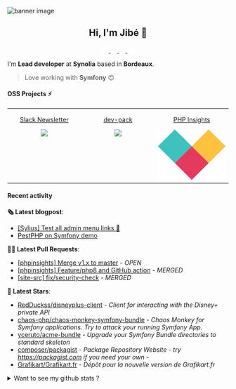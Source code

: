 ![banner image](https://images.unsplash.com/photo-1612921376312-7c9028e1bba2?crop=entropy&amp;cs=tinysrgb&amp;fit=crop&amp;fm=jpg&amp;h=300&amp;ixid=MXwxfDB8MXxyYW5kb218fHx8fHx8fA&amp;ixlib=rb-1.2.1&amp;q=80&amp;utm_campaign=api-credit&amp;utm_medium=referral&amp;utm_source=unsplash_source&amp;w=854)

<h2 align="center">Hi, I'm Jibé 👋</h2>

<p align="center">
<a href="https://jibébarth.fr" title="Personal website"><img alt="rss" width="15px" src="https://raw.githubusercontent.com/Jibbarth/jibbarth.github.io/master/img/fa/rss-solid-100.svg" />
</a>
<a href="https://twitter.com/jibbarth" title="Twitter"><img alt="twitter" width="15px" src="https://raw.githubusercontent.com/Jibbarth/jibbarth.github.io/master/img/fa/twitter-brands-100.svg" />
</a>
<a href="https://linkedin.com/in/jibé-b-772884a3" title="Linkedin"><img alt="linkedin" width="15px" src="https://raw.githubusercontent.com/Jibbarth/jibbarth.github.io/master/img/fa/linkedin-brands-100.svg" />
</a>
<a href="https://connect.symfony.com/profile/jibbarth" title="Symfony"><img alt="symfony" width="15px" src="https://raw.githubusercontent.com/Jibbarth/jibbarth.github.io/master/img/fa/symfony-brands-100.svg" />
</a>
</p>

I'm **Lead developer** at **Synolia** based in **Bordeaux**.

> Love working with **Symfony** 😍

#### OSS Projects ⚡

<table>
  <tbody>
    <tr valign="top">
      <td width="33.333333333333%" align="center">
          <a href="https://github.com/Jibbarth/slacknewsletter">
            <p>Slack Newsletter</p>
            <img src="https://images.unsplash.com/photo-1610466896927-699424f3c86d?crop=entropy&amp;cs=tinysrgb&amp;fit=crop&amp;fm=jpg&amp;h=150&amp;ixid=MXwxfDB8MXxyYW5kb218fHx8fHx8fA&amp;ixlib=rb-1.2.1&amp;q=80&amp;utm_campaign=api-credit&amp;utm_medium=referral&amp;utm_source=unsplash_source&amp;w=200" />
          </a>
      </td>
      <td width="33.333333333333%" align="center">
          <a href="https://github.com/Jibbarth/dev-pack">
            <p>dev-pack</p>
            <img src="https://images.unsplash.com/photo-1546146830-2cca9512c68e?ixlib=rb-1.2.1&amp;ixid=eyJhcHBfaWQiOjEyMDd9&amp;auto=format&amp;fit=crop&amp;w=200&amp;h=150" />
          </a>
      </td>
      <td width="33.333333333333%" align="center">
          <a href="https://phpinsights.com">
            <p>PHP Insights</p>
            <img src="https://raw.githubusercontent.com/nunomaduro/phpinsights/v1.14.0/art/heart.png" />
          </a>
      </td>
    </tr>
  </tbody>
</table>



#### Recent activity

**🗞 Latest blogpost**:

* [[Sylius] Test all admin menu links 🦢](https://jibébarth.fr/gist/87d11a489259049acc56b8254d411f62)
* [PestPHP on Symfony demo](https://jibébarth.fr/gist/c45838ede5cde76b2856530d32df7754)

**👨‍💻 Latest Pull Requests**:

* [[phpinsights] Merge v1.x to master](https://github.com/nunomaduro/phpinsights/pull/454) - _OPEN_
* [[phpinsights] Feature/php8 and GitHub action](https://github.com/nunomaduro/phpinsights/pull/448) - _MERGED_
* [[site-src] fix/security-check](https://github.com/Jibbarth/site-src/pull/23) - _MERGED_

**🌟 Latest Stars**:

* [RedDuckss/disneyplus-client](https://github.com/RedDuckss/disneyplus-client)  - _Client for interacting with the Disney+ private API_
* [chaos-php/chaos-monkey-symfony-bundle](https://github.com/chaos-php/chaos-monkey-symfony-bundle)  - _Chaos Monkey for Symfony applications. Try to attack your running Symfony App._
* [yceruto/acme-bundle](https://github.com/yceruto/acme-bundle)  - _Upgrade your Symfony Bundle directories to standard skeleton_
* [composer/packagist](https://github.com/composer/packagist)  - _Package Repository Website - try https://packagist.com if you need your own -_
* [Grafikart/Grafikart.fr](https://github.com/Grafikart/Grafikart.fr)  - _Dépôt pour la nouvelle version de Grafikart.fr_

<details>
<summary> Want to see my github stats ? </summary>

![Github stats](https://github-readme-stats.vercel.app/api?username=Jibbarth&&show_icons=true)
</details>
